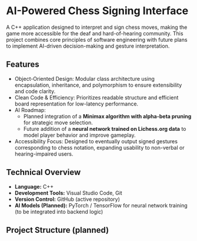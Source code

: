 # AI-Powered Chess Signing Interface

A C++ application designed to interpret and sign chess moves, making the game more accessible for the deaf and hard-of-hearing community. This project combines core principles of software engineering with future plans to implement AI-driven decision-making and gesture interpretation.

## Features

-  Object-Oriented Design: Modular class architecture using encapsulation, inheritance, and polymorphism to ensure extensibility and code clarity.
-  Clean Code & Efficiency: Prioritizes readable structure and efficient board representation for low-latency performance.
- AI Roadmap:  
  - Planned integration of a **Minimax algorithm with alpha-beta pruning** for strategic move selection.
  - Future addition of a **neural network trained on Lichess.org data** to model player behavior and improve gameplay.
- Accessibility Focus: Designed to eventually output signed gestures corresponding to chess notation, expanding usability to non-verbal or hearing-impaired users.

## Technical Overview

- **Language:** C++  
- **Development Tools:** Visual Studio Code, Git  
- **Version Control:** GitHub (active repository)  
- **AI Models (Planned):** PyTorch / TensorFlow for neural network training (to be integrated into backend logic)

## Project Structure (planned)
